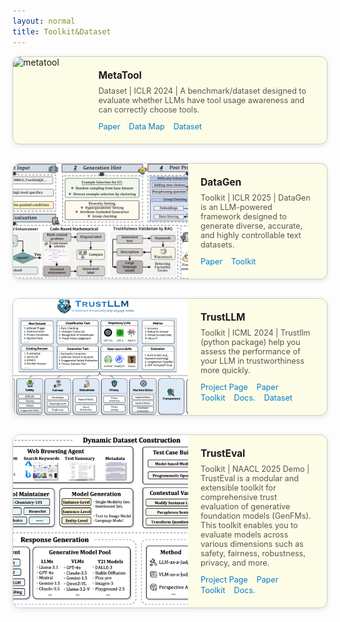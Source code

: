 ```yaml
---
layout: normal
title: Toolkit&Dataset
---
```



<style>
.card-grid {
  display: grid;
  grid-template-columns: 1fr;
  gap: 30px;
  max-width: 900px;
  margin: auto;
}

.card {
  display: flex;
  background: #fdfde7;
  border: 1px solid #ccc;
  border-radius: 12px;
  overflow: hidden;
  box-shadow: 0 2px 8px rgba(0,0,0,0.1);
}

.card img {
  width: 280px;
  object-fit: cover;
}

.card-content {
  padding: 20px;
  display: flex;
  flex-direction: column;
  justify-content: center;
}

.card-title {
  font-weight: bold;
  font-size: 1.1em;
  margin-bottom: 8px;
}

.card-meta {
  font-size: 0.9em;
  color: #555;
  margin-bottom: 10px;
}

.card-links a {
  margin-right: 10px;
  font-size: 0.9em;
  color: #007acc;
  text-decoration: none;
}
</style>

<div class="card-grid">


<div class="card">
  <img src="/assets/img/metatool.png" alt="metatool">
  <div class="card-content">
    <div class="card-title">MetaTool</div>
    <div class="card-meta">Dataset | ICLR 2024 | A benchmark/dataset designed to evaluate whether LLMs have tool usage awareness and can correctly choose tools. </div>
    <div class="card-links">
      <a href="https://arxiv.org/abs/2310.03128">Paper</a>
      <a href="https://atlas.nomic.ai/map/a43a6a84-4453-428a-8738-2534d7bf0b89/b2b8134b-a37e-45d2-a0d9-765911f27df6/">Data Map</a>
      <a href="https://github.com/HowieHwong/MetaTool">Dataset</a>
    </div>
  </div>
</div>


<div class="card">
  <img src="/assets/img/datagen.png" alt="datagen">
  <div class="card-content">
    <div class="card-title">DataGen</div>
    <div class="card-meta">Toolkit | ICLR 2025 | DataGen is an LLM-powered framework designed to generate diverse, accurate, and highly controllable text datasets. </div>
    <div class="card-links">
      <a href="https://openreview.net/forum?id=F5R0lG74Tu">Paper</a>
      <a href="https://github.com/HowieHwong/UniGen">Toolkit</a>
    </div>
  </div>
</div>

<div class="card">
  <img src="/assets/img/trustllm.png" alt="trustllm">
  <div class="card-content">
    <div class="card-title">TrustLLM</div>
    <div class="card-meta">Toolkit | ICML 2024 | Trustllm (python package) help you assess the performance of your LLM in trustworthiness more quickly.</div>
    <div class="card-links">
      <a href="https://trustllmbenchmark.github.io/TrustLLM-Website/">Project Page</a>
      <a href="https://proceedings.mlr.press/v235/huang24x.html">Paper</a>
      <a href="https://github.com/HowieHwong/TrustLLM">Toolkit</a>
      <a href="https://howiehwong.github.io/TrustLLM/">Docs.</a>
      <a href="https://huggingface.co/datasets/TrustLLM/TrustLLM-dataset">Dataset</a>
    </div>
  </div>
</div>


<div class="card">
  <img src="/assets/img/trusteval.png" alt="trusteval">
  <div class="card-content">
    <div class="card-title">TrustEval</div>
    <div class="card-meta">Toolkit | NAACL 2025 Demo | TrustEval is a modular and extensible toolkit for comprehensive trust evaluation of generative foundation models (GenFMs). This toolkit enables you to evaluate models across various dimensions such as safety, fairness, robustness, privacy, and more.</div>
    <div class="card-links">
      <a href="https://trustgen.github.io/">Project Page</a>
      <a href="https://arxiv.org/abs/2502.14296">Paper</a>
      <a href="https://github.com/TrustGen/TrustEval-toolkit">Toolkit</a>
      <a href="https://trusteval-docs.readthedocs.io/en/latest/">Docs.</a>
    </div>
  </div>
</div>



</div>
